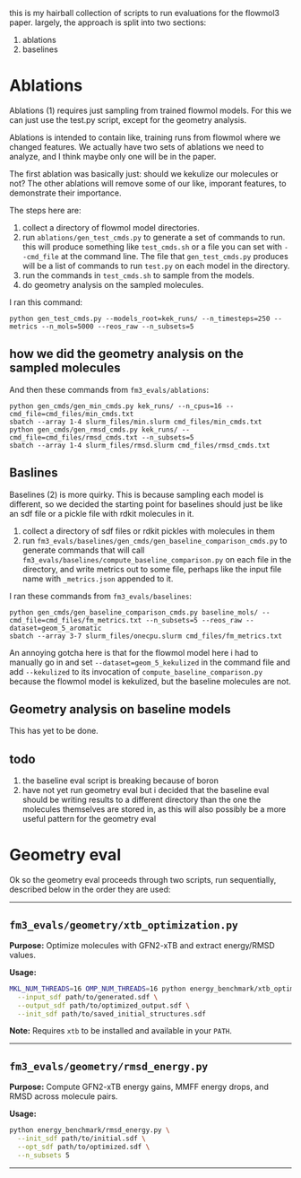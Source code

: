 this is my hairball collection of scripts to run evaluations for the flowmol3 paper. largely, the approach is split into two sections:

1. ablations
2. baselines

# Ablations
Ablations (1) requires just sampling from trained flowmol models. For this we can just use the test.py script, except for the geometry analysis. 

Ablations is intended to contain like, training runs from flowmol where we changed features. We actually have two sets of ablations we need to analyze, and I think maybe only one will be in the paper.

The first ablation was basically just: should we kekulize our molecules or not?
The other ablations will remove some of our like, imporant features, to demonstrate their importance. 


The steps here are: 
1. collect a directory of flowmol model directories.
2. run `ablations/gen_test_cmds.py` to generate a set of commands to run. this will produce something like `test_cmds.sh` or a file you can set with `--cmd_file` at the command line. The file that `gen_test_cmds.py` produces will be a list of commands to run `test.py` on each model in the directory.
3. run the commands in `test_cmds.sh` to sample from the models. 
4. do geometry analysis on the sampled molecules.


I ran this command:
```console
python gen_test_cmds.py --models_root=kek_runs/ --n_timesteps=250 --metrics --n_mols=5000 --reos_raw --n_subsets=5
```

## how we did the geometry analysis on the sampled molecules  

And then these commands from `fm3_evals/ablations`:
```console
python gen_cmds/gen_min_cmds.py kek_runs/ --n_cpus=16 --cmd_file=cmd_files/min_cmds.txt
sbatch --array 1-4 slurm_files/min.slurm cmd_files/min_cmds.txt
python gen_cmds/gen_rmsd_cmds.py kek_runs/ --cmd_file=cmd_files/rmsd_cmds.txt --n_subsets=5
sbatch --array 1-4 slurm_files/rmsd.slurm cmd_files/rmsd_cmds.txt
```

## Baslines
Baselines (2) is more quirky. This is because sampling each model is different, so we decided the starting point for baselines should just be like an sdf file or a pickle file with rdkit molecules in it.

1. collect a directory of sdf files or rdkit pickles with molecules in them
2. run `fm3_evals/baselines/gen_cmds/gen_baseline_comparison_cmds.py` to generate commands that will call `fm3_evals/baselines/compute_baseline_comparison.py` on each file in the directory, and write metrics out to some file, perhaps like the input file name with `_metrics.json` appended to it.

I ran these commands from `fm3_evals/baselines`:
```console
python gen_cmds/gen_baseline_comparison_cmds.py baseline_mols/ --cmd_file=cmd_files/fm_metrics.txt --n_subsets=5 --reos_raw --dataset=geom_5_aromatic
sbatch --array 3-7 slurm_files/onecpu.slurm cmd_files/fm_metrics.txt
```

An annoying gotcha here is that for the flowmol model here i had to manually go in and set `--dataset=geom_5_kekulized` in the command file and add `--kekulized` to its invocation of `compute_baseline_comparison.py` because the flowmol model is kekulized, but the baseline molecules are not. 


## Geometry analysis on baseline models

This has yet to be done.

## todo

1. the baseline eval script is breaking because of boron
2. have not yet run geometry eval but i decided that the baseline eval should be writing results to a different directory than the one the molecules themselves are stored in, as this will also possibly be a more useful pattern for the geometry eval


# Geometry eval

Ok so the geometry eval proceeds through two scripts, run sequentially, described below in the order they are used:

---

## `fm3_evals/geometry/xtb_optimization.py`

**Purpose:** Optimize molecules with GFN2-xTB and extract energy/RMSD values.

**Usage:**
```bash
MKL_NUM_THREADS=16 OMP_NUM_THREADS=16 python energy_benchmark/xtb_optimization.py \
  --input_sdf path/to/generated.sdf \
  --output_sdf path/to/optimized_output.sdf \
  --init_sdf path/to/saved_initial_structures.sdf
```

**Note:** Requires `xtb` to be installed and available in your `PATH`.

---

## `fm3_evals/geometry/rmsd_energy.py`

**Purpose:** Compute GFN2-xTB energy gains, MMFF energy drops, and RMSD across molecule pairs.

**Usage:**
```bash
python energy_benchmark/rmsd_energy.py \
  --init_sdf path/to/initial.sdf \
  --opt_sdf path/to/optimized.sdf \
  --n_subsets 5
```

---